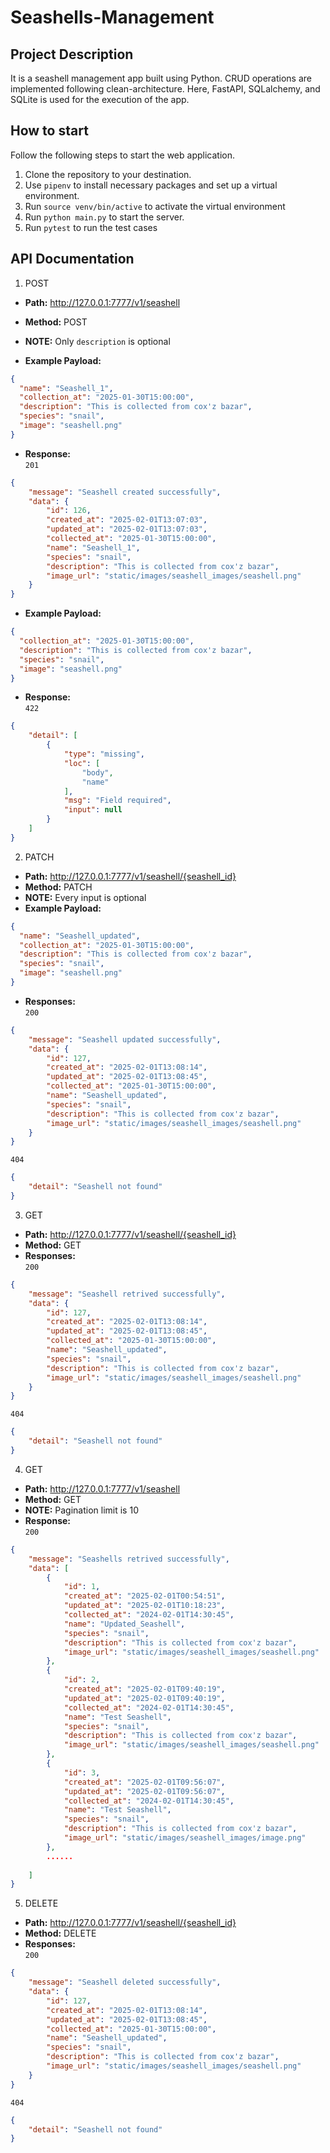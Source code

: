 # Seashells-Management

## Project Description
It is a seashell management app built using Python. CRUD operations are implemented following clean-architecture. Here, FastAPI, SQLalchemy, and SQLite is used for the execution of the app. 

## How to start
Follow the following steps to start the web application.
1. Clone the repository to your destination.
2. Use `pipenv` to install necessary packages and set up a virtual environment.
3. Run `source venv/bin/active` to activate the virtual environment
4. Run `python main.py` to start the server.
5. Run `pytest` to run the test cases

## API Documentation
1. POST 
- **Path:** http://127.0.0.1:7777/v1/seashell
- **Method:** POST
- **NOTE:** Only `description` is optional

- **Example Payload:** 

```json
{
  "name": "Seashell_1",
  "collection_at": "2025-01-30T15:00:00",
  "description": "This is collected from cox'z bazar",
  "species": "snail",
  "image": "seashell.png"
}
```
- **Response:** <br>
`201`
```json
{
    "message": "Seashell created successfully",
    "data": {
        "id": 126,
        "created_at": "2025-02-01T13:07:03",
        "updated_at": "2025-02-01T13:07:03",
        "collected_at": "2025-01-30T15:00:00",
        "name": "Seashell_1",
        "species": "snail",
        "description": "This is collected from cox'z bazar",
        "image_url": "static/images/seashell_images/seashell.png"
    }
}
```
- **Example Payload:** 

```json
{
  "collection_at": "2025-01-30T15:00:00",
  "description": "This is collected from cox'z bazar",
  "species": "snail",
  "image": "seashell.png"
}
```
- **Response:** <br>
`422`
```json
{
    "detail": [
        {
            "type": "missing",
            "loc": [
                "body",
                "name"
            ],
            "msg": "Field required",
            "input": null
        }
    ]
}
```

2. PATCH
- **Path:** http://127.0.0.1:7777/v1/seashell/{seashell_id}
- **Method:** PATCH
- **NOTE:** Every input is optional
- **Example Payload:** 

```json
{
  "name": "Seashell_updated",
  "collection_at": "2025-01-30T15:00:00",
  "description": "This is collected from cox'z bazar",
  "species": "snail",
  "image": "seashell.png"
}
```
- **Responses:** <br>
`200`
```json
{
    "message": "Seashell updated successfully",
    "data": {
        "id": 127,
        "created_at": "2025-02-01T13:08:14",
        "updated_at": "2025-02-01T13:08:45",
        "collected_at": "2025-01-30T15:00:00",
        "name": "Seashell_updated",
        "species": "snail",
        "description": "This is collected from cox'z bazar",
        "image_url": "static/images/seashell_images/seashell.png"
    }
}
```
`404`
```json
{
    "detail": "Seashell not found"
}
```

3. GET
- **Path:** http://127.0.0.1:7777/v1/seashell/{seashell_id}
- **Method:** GET
- **Responses:** <br>
`200`
```json
{
    "message": "Seashell retrived successfully",
    "data": {
        "id": 127,
        "created_at": "2025-02-01T13:08:14",
        "updated_at": "2025-02-01T13:08:45",
        "collected_at": "2025-01-30T15:00:00",
        "name": "Seashell_updated",
        "species": "snail",
        "description": "This is collected from cox'z bazar",
        "image_url": "static/images/seashell_images/seashell.png"
    }
}
```
`404`
```json
{
    "detail": "Seashell not found"
}
```

4. GET
- **Path:** http://127.0.0.1:7777/v1/seashell
- **Method:** GET
- **NOTE:** Pagination limit is 10
- **Response:** <br>
`200`
```json
{
    "message": "Seashells retrived successfully",
    "data": [
        {
            "id": 1,
            "created_at": "2025-02-01T00:54:51",
            "updated_at": "2025-02-01T10:18:23",
            "collected_at": "2024-02-01T14:30:45",
            "name": "Updated_Seashell",
            "species": "snail",
            "description": "This is collected from cox'z bazar",
            "image_url": "static/images/seashell_images/seashell.png"
        },
        {
            "id": 2,
            "created_at": "2025-02-01T09:40:19",
            "updated_at": "2025-02-01T09:40:19",
            "collected_at": "2024-02-01T14:30:45",
            "name": "Test Seashell",
            "species": "snail",
            "description": "This is collected from cox'z bazar",
            "image_url": "static/images/seashell_images/seashell.png"
        },
        {
            "id": 3,
            "created_at": "2025-02-01T09:56:07",
            "updated_at": "2025-02-01T09:56:07",
            "collected_at": "2024-02-01T14:30:45",
            "name": "Test Seashell",
            "species": "snail",
            "description": "This is collected from cox'z bazar",
            "image_url": "static/images/seashell_images/image.png"
        },
        ......
      
    ]
}
```

5. DELETE
- **Path:** http://127.0.0.1:7777/v1/seashell/{seashell_id}
- **Method:** DELETE
- **Responses:** <br>
`200`
```json
{
    "message": "Seashell deleted successfully",
    "data": {
        "id": 127,
        "created_at": "2025-02-01T13:08:14",
        "updated_at": "2025-02-01T13:08:45",
        "collected_at": "2025-01-30T15:00:00",
        "name": "Seashell_updated",
        "species": "snail",
        "description": "This is collected from cox'z bazar",
        "image_url": "static/images/seashell_images/seashell.png"
    }
}
```
`404`
```json
{
    "detail": "Seashell not found"
}
```
